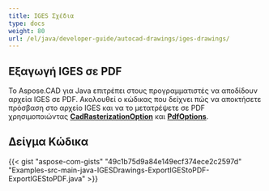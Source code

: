 ```yaml
---
title: IGES Σχέδια
type: docs
weight: 80
url: /el/java/developer-guide/autocad-drawings/iges-drawings/
---
```


## **Εξαγωγή IGES σε PDF**

Το Aspose.CAD για Java επιτρέπει στους προγραμματιστές να αποδίδουν αρχεία IGES σε PDF. Ακολουθεί ο κώδικας που δείχνει πώς να αποκτήσετε πρόσβαση στο αρχείο IGES και να το μετατρέψετε σε PDF χρησιμοποιώντας [**CadRasterizationOption**](https://reference.aspose.com/cad/java/com.aspose.cad.imageoptions/CadRasterizationOptions) και [**PdfOptions**](https://reference.aspose.com/cad/java/com.aspose.cad.imageoptions/PdfOptions).

## Δείγμα Κώδικα

{{< gist "aspose-com-gists" "49c1b75d9a84e149ecf374ece2c2597d" "Examples-src-main-java-IGESDrawings-ExportIGEStoPDF-ExportIGEStoPDF.java" >}}
